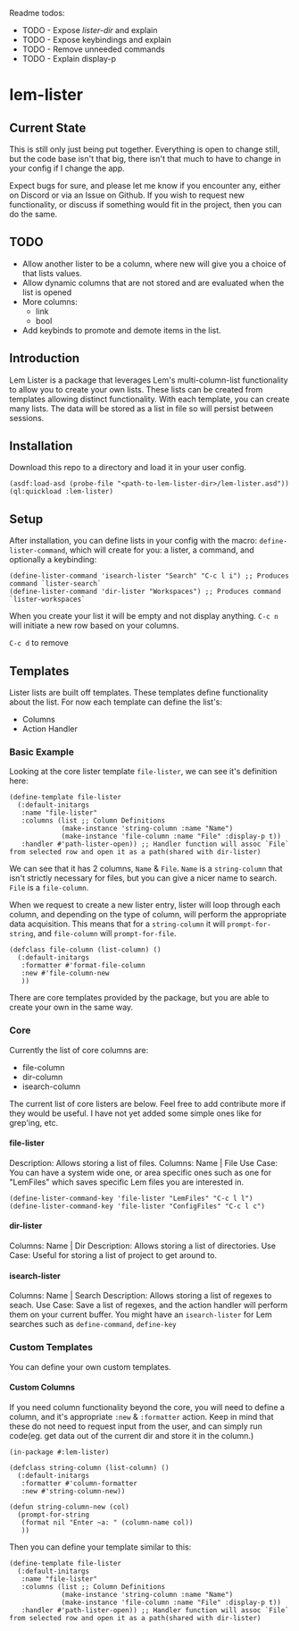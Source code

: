 Readme todos:
 - TODO - Expose *lister-dir* and explain
 - TODO - Expose keybindings and explain 
 - TODO - Remove unneeded commands
 - TODO - Explain display-p

# lem-lister

## Current State
This is still only just being put together. Everything is open to change still, but the code base isn't that big, there isn't that much to have to change in your config if I change the app.

Expect bugs for sure, and please let me know if you encounter any, either on Discord or via an Issue on Github.
If you wish to request new functionality, or discuss if something would fit in the project, then you can do the same.


## TODO
 - Allow another lister to be a column, where new will give you a choice of that lists values.
 - Allow dynamic columns that are not stored and are evaluated when the list is opened
 - More columns:
    - link
    - bool
 - Add keybinds to promote and demote items in the list.

## Introduction
Lem Lister is a package that leverages Lem's multi-column-list functionality to allow you to create your own lists.
These lists can be created from templates allowing distinct functionality. With each template, you can create many lists.
The data will be stored as a list in file so will persist between sessions.


## Installation
Download this repo to a directory and load it in your user config.

```common-lisp
(asdf:load-asd (probe-file "<path-to-lem-lister-dir>/lem-lister.asd"))
(ql:quickload :lem-lister)
```


## Setup
After installation, you can define lists in your config with the macro: `define-lister-command`, which will create for you: a lister, a command, and optionally a keybinding:
```common-lisp
(define-lister-command 'isearch-lister "Search" "C-c l i") ;; Produces command `lister-search`
(define-lister-command 'dir-lister "Workspaces") ;; Produces command `lister-workspaces`
```

When you create your list it will be empty and not display anything. `C-c n` will initiate a new row based on your columns.

`C-c d` to remove

## Templates
Lister lists are built off templates. These templates define functionality about the list. For now each template can define the list's:
  - Columns
  - Action Handler

### Basic Example
Looking at the core lister template `file-lister`, we can see it's definition here:
```common-lisp
(define-template file-lister
  (:default-initargs
   :name "file-lister"
   :columns (list ;; Column Definitions
             (make-instance 'string-column :name "Name")
             (make-instance 'file-column :name "File" :display-p t))
   :handler #'path-lister-open)) ;; Handler function will assoc `File` from selected row and open it as a path(shared with dir-lister)
```

We can see that it has 2 columns, `Name` & `File`. `Name` is a `string-column` that isn't strictly necessary for files, but you can give a nicer name to search.
`File` is a `file-column`.

When we request to create a new lister entry, lister will loop through each column, and depending on the type of column, will perform the appropriate data acquisition.
This means that for a `string-column` it will `prompt-for-string`, and `file-column` will `prompt-for-file`.

```common-lisp
(defclass file-column (list-column) ()
  (:default-initargs
   :formatter #'format-file-column
   :new #'file-column-new
   ))
```

There are core templates provided by the package, but you are able to create your own in the same way.


### Core
Currently the list of core columns are:
  - file-column
  - dir-column
  - isearch-column

The current list of core listers are below. Feel free to add contribute more if they would be useful. I have not yet added some simple ones like for grep'ing, etc.

#### file-lister
Description: Allows storing a list of files.
Columns: Name | File
Use Case: You can have a system wide one, or area specific ones such as one for "LemFiles" which saves specific Lem files you are interested in.
```common-lisp
(define-lister-command-key 'file-lister "LemFiles" "C-c l l")
(define-lister-command-key 'file-lister "ConfigFiles" "C-c l c")
```


#### dir-lister
Columns: Name | Dir
Description: Allows storing a list of directories.
Use Case: Useful for storing a list of project to get around to.


#### isearch-lister
Columns: Name | Search
Description: Allows storing a list of regexes to seach.
Use Case: Save a list of regexes, and the action handler will perform them on your current buffer.
You might have an `isearch-lister` for Lem searches such as `define-command`, `define-key`


### Custom Templates
You can define your own custom templates.

#### Custom Columns
If you need column functionality beyond the core, you will need to define a column, and it's appropriate `:new` & `:formatter` action.
Keep in mind that these do not need to request input from the user, and can simply run code(eg. get data out of the current dir and store it in the column.)
```common-lisp
(in-package #:lem-lister)

(defclass string-column (list-column) ()
  (:default-initargs
   :formatter #'column-formatter
   :new #'string-column-new))

(defun string-column-new (col)
  (prompt-for-string
   (format nil "Enter ~a: " (column-name col))
   ))
```

Then you can define your template similar to this:
```common-lisp
(define-template file-lister
  (:default-initargs
   :name "file-lister"
   :columns (list ;; Column Definitions
             (make-instance 'string-column :name "Name")
             (make-instance 'file-column :name "File" :display-p t))
   :handler #'path-lister-open)) ;; Handler function will assoc `File` from selected row and open it as a path(shared with dir-lister)
```
